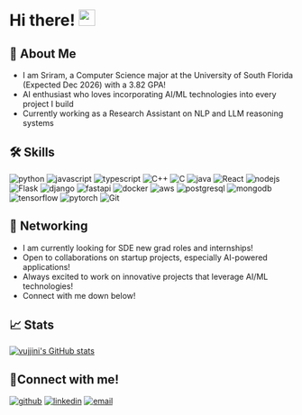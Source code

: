 # Hi there! <img src="https://media.giphy.com/media/hvRJCLFzcasrR4ia7z/giphy.gif" width="29px" height="29px">

## 🚀 About Me

- I am Sriram, a Computer Science major at the University of South Florida (Expected Dec 2026) with a 3.82 GPA!
- AI enthusiast who loves incorporating AI/ML technologies into every project I build
- Currently working as a Research Assistant on NLP and LLM reasoning systems 

## 🛠️ Skills

 <!--- feel free to add your own badges and skills. Google https://img.shields.io/badge/SKILL-NAME-000000?style=for-the-badge&logo=SKILL-NAME&logoColor=white) for badges -->
 
![python](https://img.shields.io/badge/Python-000000?style=for-the-badge&logo=python&logoColor=white)
![javascript](https://img.shields.io/badge/JavaScript-000000?style=for-the-badge&logo=javascript&logoColor=F7DF1E)
![typescript](https://img.shields.io/badge/TypeScript-000000?style=for-the-badge&logo=typescript&logoColor=3178C6)
![C++](https://img.shields.io/badge/C++-000000?style=for-the-badge&logo=cplusplus&logoColor=white)
![C](https://img.shields.io/badge/C-000000?style=for-the-badge&logo=C&logoColor=white)
![java](https://img.shields.io/badge/Java-000000?style=for-the-badge&logo=openjdk&logoColor=white)
![React](https://img.shields.io/badge/react-000000?style=for-the-badge&logo=react&logoColor=white)
![nodejs](https://img.shields.io/badge/Node.js-000000?style=for-the-badge&logo=nodedotjs&logoColor=white)
![Flask](https://img.shields.io/badge/flask-000000?style=for-the-badge&logo=flask&logoColor=white)
![django](https://img.shields.io/badge/Django-000000?style=for-the-badge&logo=django&logoColor=white)
![fastapi](https://img.shields.io/badge/FastAPI-000000?style=for-the-badge&logo=fastapi&logoColor=white)
![docker](https://img.shields.io/badge/Docker-000000?style=for-the-badge&logo=docker&logoColor=white)
![aws](https://img.shields.io/badge/AWS-000000?style=for-the-badge&logo=amazonwebservices&logoColor=white)
![postgresql](https://img.shields.io/badge/PostgreSQL-000000?style=for-the-badge&logo=postgresql&logoColor=white)
![mongodb](https://img.shields.io/badge/MongoDB-000000?style=for-the-badge&logo=mongodb&logoColor=white)
![tensorflow](https://img.shields.io/badge/TensorFlow-000000?style=for-the-badge&logo=tensorflow&logoColor=white)
![pytorch](https://img.shields.io/badge/PyTorch-000000?style=for-the-badge&logo=pytorch&logoColor=white)
![Git](https://img.shields.io/badge/Git-000000?style=for-the-badge&logo=git&logoColor=white)

## 📝 Networking
- I am currently looking for SDE new grad roles and internships!
- Open to collaborations on startup projects, especially AI-powered applications!
- Always excited to work on innovative projects that leverage AI/ML technologies!
- Connect with me down below!

## 📈 Stats
[![vujjini's GitHub stats](https://github-readme-stats.vercel.app/api?username=vujjini)](https://github.com/vujjini/github-readme-stats)

## 🔗Connect with me!
[![github](https://img.shields.io/badge/GitHub-000000?style=for-the-badge&logo=GitHub&logoColor=white)](https://github.com/vujjini)
[![linkedin](https://img.shields.io/badge/LinkedIn-000000?style=for-the-badge&logo=LinkedIn&logoColor=blue)](https://www.linkedin.com/in/sriram-vujjini/)
[![email](https://img.shields.io/badge/Email-000000?style=for-the-badge&logo=gmail&logoColor=white)](mailto:srir16846@gmail.com)
